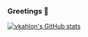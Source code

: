### Greetings 👋

<!--
**vkahlon/vkahlon** is a ✨ _special_ ✨ repository because its `README.md` (this file) appears on your GitHub profile.

Here are some ideas to get you started:

- 🔭 I’m currently working on ...
- 🌱 I’m currently learning ...
- 👯 I’m looking to collaborate on ...
- 🤔 I’m looking for help with ...
- 💬 Ask me about ...
- 📫 How to reach me: ...
- 😄 Pronouns: ...
- ⚡ Fun fact: ...
-->
[![vkahlon's GitHub stats](https://github-readme-stats.vercel.app/api?username=vkahlon&theme=react&&show_icons=true&hide=stars,contribs)](https://github.com/vkahlon/github-readme-stats)
